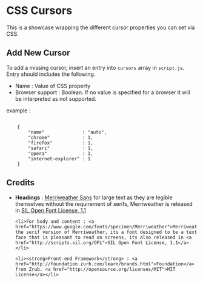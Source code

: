 CSS Cursors
================

This is a showcase wrapping the different cursor properties you can set via CSS.

Add New Cursor
--------------

To add a missing cursor, insert an entry into <code>cursors</code> array in <code>script.js</code>. <br/>
Entry should includes the following.
<ul>
	<li>Name : Value of CSS property</li>
	<li>Browser support : Boolean. If no value is specified for a browser it will be interpreted as not supported.</li>
</ul>

example :
<pre><code>
	{ 
		"name" 				: "auto", 
		"chrome" 			: 1, 
		"firefox"	    	: 1, 
		"safari"			: 1, 
		"opera" 			: 1, 
		"internet-explorer" : 1
	}
</code></pre>

Credits
-------
<ul>
	<li><strong>Headings</strong> : <a href="https://www.google.com/fonts/specimen/Merriweather+Sans">Merriweather Sans</a> for large text as they are legible themselves without the requirement of serifs, Merriweather is released in <a href="http://scripts.sil.org/OFL">SIL Open Font License, 1.1</a></li>

	<li>For body and content : <a href="https://www.google.com/fonts/specimen/Merriweather">Merriweather</a> the serif version of Merriweather, its a font designed to be a text face that is pleasant to read on screens, its also released in <a href="http://scripts.sil.org/OFL">SIL Open Font License, 1.1</a></li>

	<li><strong>Front-end Framework</strong> : <a href="http://foundation.zurb.com/learn/brands.html">Foundation</a> from Zrub. <a href="http://opensource.org/licenses/MIT">MIT License</a></li>
</ul>
